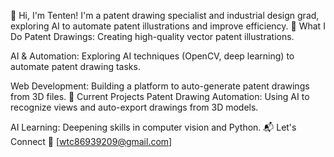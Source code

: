 👋 Hi, I'm Tenten!
I'm a patent drawing specialist and industrial design grad, exploring AI to automate patent illustrations and improve efficiency.
🔧 What I Do
Patent Drawings: Creating high-quality vector patent illustrations.

AI & Automation: Exploring AI techniques (OpenCV, deep learning) to automate patent drawing tasks.

Web Development: Building a platform to auto-generate patent drawings from 3D files.
🚀 Current Projects
Patent Drawing Automation: Using AI to recognize views and auto-export drawings from 3D models.

AI Learning: Deepening skills in computer vision and Python.
📬 Let's Connect
💬 [wtc86939209@gmail.com]
